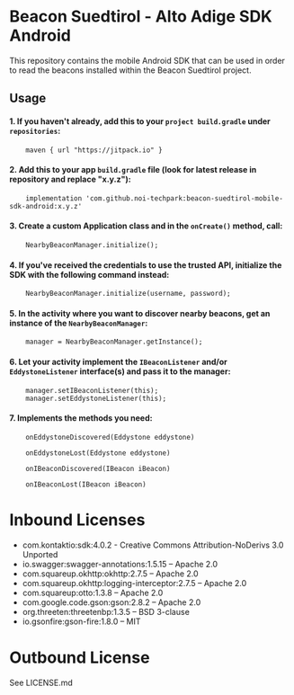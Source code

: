 # Beacon Suedtirol - Alto Adige SDK Android
This repository contains the mobile Android SDK that can be used in order to read the beacons installed within the Beacon Suedtirol project.

## Usage
#### 1. If you haven't already, add this to your `project build.gradle` under `repositories`:
```
    maven { url "https://jitpack.io" }
```
#### 2. Add this to your app `build.gradle` file (look for latest release in repository and replace "x.y.z"):
```
    implementation 'com.github.noi-techpark:beacon-suedtirol-mobile-sdk-android:x.y.z'
```
#### 3. Create a custom Application class and in the `onCreate()` method, call:
```
    NearbyBeaconManager.initialize();
```
#### 4. If you've received the credentials to use the trusted API, initialize the SDK with the following command instead:
```
    NearbyBeaconManager.initialize(username, password);
```
   
#### 5. In the activity where you want to discover nearby beacons, get an instance of the `NearbyBeaconManager`:
```
    manager = NearbyBeaconManager.getInstance();
```
#### 6. Let your activity implement the `IBeaconListener` and/or `EddystoneListener` interface(s) and pass it to the manager:
```
    manager.setIBeaconListener(this);
    manager.setEddystoneListener(this);
```
#### 7. Implements the methods you need:
```
    onEddystoneDiscovered(Eddystone eddystone)

    onEddystoneLost(Eddystone eddystone)

    onIBeaconDiscovered(IBeacon iBeacon)

    onIBeaconLost(IBeacon iBeacon)
```

# Inbound Licenses
- com.kontaktio:sdk:4.0.2 - Creative Commons Attribution-NoDerivs 3.0 Unported
- io.swagger:swagger-annotations:1.5.15 – Apache 2.0
- com.squareup.okhttp:okhttp:2.7.5 – Apache 2.0
- com.squareup.okhttp:logging-interceptor:2.7.5 – Apache 2.0
- com.squareup:otto:1.3.8 – Apache 2.0
- com.google.code.gson:gson:2.8.2 – Apache 2.0
- org.threeten:threetenbp:1.3.5 – BSD 3-clause
- io.gsonfire:gson-fire:1.8.0 – MIT

# Outbound License
See LICENSE.md
